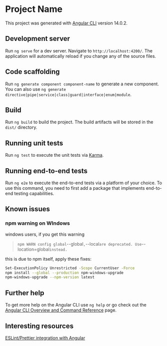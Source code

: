 # Project Name

This project was generated with [Angular CLI](https://github.com/angular/angular-cli) version 14.0.2.

## Development server

Run `ng serve` for a dev server. Navigate to `http://localhost:4200/`. The application will automatically reload if you change any of the source files.

## Code scaffolding

Run `ng generate component component-name` to generate a new component. You can also use `ng generate directive|pipe|service|class|guard|interface|enum|module`.

## Build

Run `ng build` to build the project. The build artifacts will be stored in the `dist/` directory.

## Running unit tests

Run `ng test` to execute the unit tests via [Karma](https://karma-runner.github.io).

## Running end-to-end tests

Run `ng e2e` to execute the end-to-end tests via a platform of your choice. To use this command, you need to first add a package that implements end-to-end testing capabilities.

## Known issues

### npm warning on WIndows

windows users, if you get this warning

> `npm WARN config global`--global`,`--local`are deprecated. Use`--location=global`instead.`

this is due to npm itself, apply these fixes:

```sh
Set-ExecutionPolicy Unrestricted -Scope CurrentUser -Force
npm install --global --production npm-windows-upgrade
npm-windows-upgrade --npm-version latest
```

## Further help

To get more help on the Angular CLI use `ng help` or go check out the [Angular CLI Overview and Command Reference](https://angular.io/cli) page.

## Interesting resources

[ESLint/Prettier integration with Angular](https://dev.to/eneajaho/configure-prettier-and-eslint-with-angular-526c)
